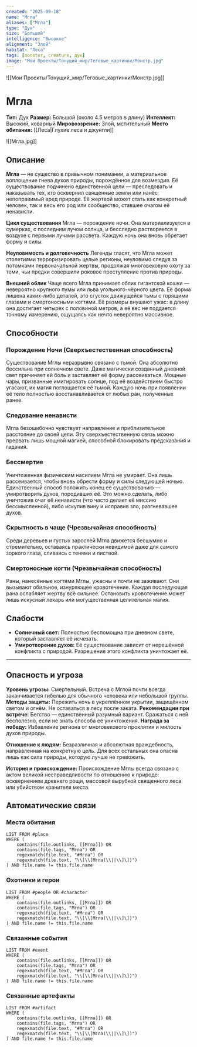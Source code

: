 ```yaml
---
created: "2025-09-18"
name: "Мгла"
aliases: ["Мгла"]
type: "Дух"
size: "Большой"
intelligence: "Высокое"
alignment: "Злой"
habitat: "Леса"
tags: [monster, creature, дух]
image: "Мои Проекты/Тонущий_мир/Теговые_картинки/Монстр.jpg"
---
```



![[Мои Проекты/Тонущий_мир/Теговые_картинки/Монстр.jpg]]

# Мгла

**Тип:** Дух
**Размер:** Большой (около 4.5 метров в длину)
**Интеллект:** Высокий, коварный
**Мировоззрение:** Злой, мстительный
**Место обитания:** [[Леса|Глухие леса и джунгли]]

![[Мгла.jpg]]

## Описание

**Мгла** — не существо в привычном понимании, а материальное воплощение гнева духов природы, порождённое для возмездия. Её существование подчинено единственной цели — преследовать и наказывать тех, кто осквернил священные земли или нанёс непоправимый вред природе. Её жертвой может стать как конкретный человек, так и весь его род или сообщество, ставшее очагом её ненависти.

**Цикл существования**
Мгла — порождение ночи. Она материализуется в сумерках, с последним лучом солнца, и бесследно растворяется в воздухе с первыми лучами рассвета. Каждую ночь она вновь обретает форму и силы.

**Неуловимость и долговечность**
Легенды гласят, что Мгла может столетиями терроризировать целые регионы, неуловимо следуя за потомками первоначальной жертвы, продолжая многовековую охоту за теми, чьи предки совершили роковое преступление против природы.

**Внешний облик**
Чаще всего Мгла принимает облик гигантской кошки — невероятно крупного пумы или льва угольного-чёрного цвета. Её форма лишена каких-либо деталей, это сгусток движущейся тьмы с горящими глазами и смертоносными когтями. Её размеры внушают ужас: в длину она достигает четырех с половиной метров, а её вес не поддается точному измерению, ощущаясь как нечто невероятно массивное.

## Способности

### **Порождение Ночи (Сверхъестественная способность)**
Существование Мглы неразрывно связано с тьмой. Она абсолютно бессильна при солнечном свете. Даже магически созданный дневной свет причиняет ей боль и заставляет её форму рассеиваться. Мощные чары, призванные имитировать солнце, под её воздействием быстро угасают, их магия поглощается её тьмой. Каждую ночь при появлении её тело полностью восстанавливается от любых ран, полученных ранее.

### **Следование ненависти**
Мгла безошибочно чувствует направление и приблизительное расстояние до своей цели. Эту сверхъестественную связь можно прервать лишь мощной магией, способной блокировать предсказания и гадания.

### **Бессмертие**
Уничтоженная физическим насилием Мгла не умирает. Она лишь рассеивается, чтобы вновь обрести форму и силы следующей ночью. Единственный способ положить конец её существованию — умиротворить духов, породивших её. Это можно сделать, либо уничтожив очаг её ненависти (что часто делает её миссию бессмысленной), либо искупив вину и исправив зло, разгневавшее духов.

### **Скрытность в чаще (Чрезвычайная способность)**
Среди деревьев и густых зарослей Мгла движется бесшумно и стремительно, оставаясь практически невидимой даже для самого зоркого глаза, сливаясь с тенями и листвой.

### **Смертоносные когти (Чрезвычайная способность)**
Раны, нанесённые когтями Мглы, ужасны и почти не заживают. Они вызывают обильное, изнуряющее кровотечение. Каждая последующая рана ослабляет жертву всё сильнее. Остановить кровотечение может лишь искусный лекарь или могущественная целительная магия.

## Слабости

-   **Солнечный свет:** Полностью беспомощна при дневном свете, который заставляет её исчезать.
-   **Умиротворение духов:** Её существование зависит от нерешённой конфликта с природой. Разрешение этого конфликта уничтожает её.

---

## Опасность и угроза

**Уровень угрозы:** Смертельный. Встреча с Мглой почти всегда заканчивается гибелью для обычного человека или небольшой группы.
**Методы защиты:** Пережить ночь в укреплённом укрытии, защищённом светом и огнём. Не оставаться в лесу после заката.
**Рекомендации при встрече:** Бегство — единственный разумный вариант. Сражаться с ней бесполезно, если не знать способа её уничтожения.
**Награда за победу:** Избавление региона от многовекового проклятия и милость духов природы.

**Отношение к людям:** Безразличная и абсолютная враждебность, направленная на конкретную цель. Для всех остальных она опасна лишь как сила природы, которую лучше не тревожить.

**История и происхождение:** Происхождение Мглы всегда связано с актом великой несправедливости по отношению к природе: осквернением древнего рощи, массовой вырубкой священного леса или убийством хранителя места.
## Автоматические связи
### Места обитания
```dataview
LIST FROM #place
WHERE (
    contains(file.outlinks, [[Мгла]]) OR
    contains(file.tags, "Мгла") OR
    regexmatch(file.text, "#Мгла") OR
    regexmatch(file.text, "\\[\\[Мгла(\\||\\]\])")
) AND file.name != this.file.name
```

### Охотники и герои
```dataview
LIST FROM #people OR #character
WHERE (
    contains(file.outlinks, [[Мгла]]) OR
    contains(file.tags, "Мгла") OR
    regexmatch(file.text, "#Мгла") OR
    regexmatch(file.text, "\\[\\[Мгла(\\||\\]\])")
) AND file.name != this.file.name
```

### Связанные события
```dataview
LIST FROM #event
WHERE (
    contains(file.outlinks, [[Мгла]]) OR
    contains(file.tags, "Мгла") OR
    regexmatch(file.text, "#Мгла") OR
    regexmatch(file.text, "\\[\\[Мгла(\\||\\]\])")
) AND file.name != this.file.name
```

### Связанные артефакты
```dataview
LIST FROM #artifact
WHERE (
    contains(file.outlinks, [[Мгла]]) OR
    contains(file.tags, "Мгла") OR
    regexmatch(file.text, "#Мгла") OR
    regexmatch(file.text, "\\[\\[Мгла(\\||\\]\])")
) AND file.name != this.file.name
```

